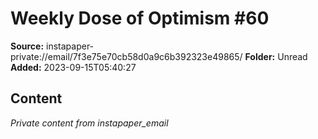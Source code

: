# Weekly Dose of Optimism #60

**Source:** instapaper-private://email/7f3e75e70cb58d0a9c6b392323e49865/
**Folder:** Unread
**Added:** 2023-09-15T05:40:27




## Content
*Private content from instapaper_email*
